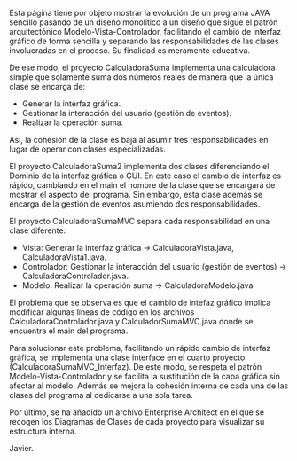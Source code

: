 Esta página tiene por objeto mostrar la evolución de un programa JAVA sencillo pasando de un diseño monolítico a un diseño que sigue el patrón arquitectónico Modelo-Vista-Controlador, facilitando el cambio de interfaz gráfico de forma sencilla y separando las responsabilidades de las clases involucradas en el proceso. Su finalidad es meramente educativa.

De ese modo, el proyecto CalculadoraSuma implementa una calculadora simple que solamente suma dos números reales de manera que la única clase se encarga de:
  - Generar la interfaz gráfica.
  - Gestionar la interacción del usuario (gestión de eventos).
  - Realizar la operación suma.

Así, la cohesión de la clase es baja al asumir tres responsabilidades en lugar de operar con clases especializadas.

El proyecto CalculadoraSuma2 implementa dos clases diferenciando el Dominio de la interfaz gráfica o GUI. En este caso el cambio de interfaz es rápido, cambiando en el main el nombre de la clase que se encargará de mostrar el aspecto del programa. Sin embargo, esta clase además se encarga de la gestión de eventos asumiendo dos responsabilidades.

El proyecto CalculadoraSumaMVC separa cada responsabilidad en una clase diferente:
  - Vista: Generar la interfaz gráfica -> CalculadoraVista.java, CalculadoraVista1.java.
  - Controlador: Gestionar la interacción del usuario (gestión de eventos) -> CalculadoraControlador.java.
  - Modelo: Realizar la operación suma -> CalculadoraModelo.java

El problema que se observa es que el cambio de intefaz gráfico implica modificar algunas líneas de código en los archivos CalculadoraControlador.java y CalculadorSumaMVC.java donde se encuentra el main del programa.

Para solucionar este problema, facilitando un rápido cambio de interfaz gráfica, se implementa una clase interface en el cuarto proyecto (CalculadoraSumaMVC_Interfaz). De este modo, se respeta el patrón 
Modelo-Vista-Controlador y se facilita la sustitución de la capa gráfica sin afectar al modelo. Además se mejora la cohesión interna de cada una de las clases del programa al 
dedicarse a una sola tarea.

Por último, se ha añadido un archivo Enterprise Architect en el que se recogen los Diagramas de Clases de cada proyecto para visualizar su estructura interna.

Javier.
